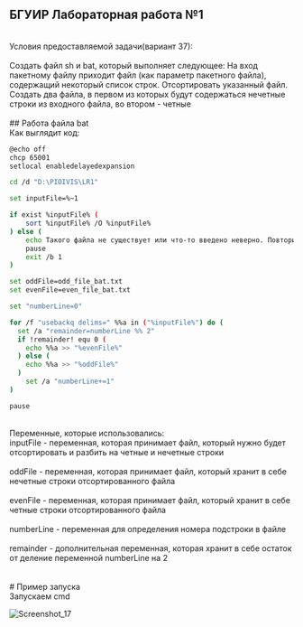 ## БГУИР Лабораторная работа №1
<br />
Условия предоставляемой задачи(вариант 37):
<br />
<br />
Создать файл sh и bat, который выполняет следующее: 
На вход пакетному файлу приходит файл (как параметр пакетного файла), содержащий некоторый список строк. Отсортировать указанный файл. Создать два файла, в первом из которых будут содержаться нечетные строки из входного файла, во втором - четные
<br />
<br />
## Работа файла bat
<br />
Как выглядит код:
<br />

```bash
@echo off
chcp 65001
setlocal enabledelayedexpansion

cd /d "D:\PIOIVIS\LR1"

set inputFile=%~1

if exist %inputFile% (
    sort %inputFile% /O %inputFile%
) else (
    echo Такого файла не существует или что-то введено неверно. Повторите попытку.
	pause
	exit /b 1
)

set oddFile=odd_file_bat.txt
set evenFile=even_file_bat.txt

set "numberLine=0"

for /f "usebackq delims=" %%a in ("%inputFile%") do (
  set /a "remainder=numberLine %% 2"
  if !remainder! equ 0 (
    echo %%a >> "%evenFile%"
  ) else (
    echo %%a >> "%oddFile%"
  )
    set /a "numberLine+=1"
)

pause
```
<br />
Переменные, которые использовались: <br />
inputFile - переменная, которая принимает файл, который нужно будет отсортировать и разбить на четные и нечетные строки <br /><br />
oddFile - переменная, которая принимает файл, который хранит в себе нечетные строки отсортированного файла <br /><br />
evenFile - переменная, которая принимает файл, который хранит в себе четные строки отсортированного файла <br /><br />
numberLine - переменная для определения номера подстроки в файле <br /><br />
remainder - дополнительная переменная, которая хранит в себе остаток от деление переменной numberLine на 2 <br /><br />
<br />
# Пример запуска
<br />
Запускаем cmd
<br />

![Screenshot_17](https://github.com/iis-32170x/RPIIS/assets/110356280/be8c8ca0-720c-4791-9b1d-6ec84aa92948)

<br />
